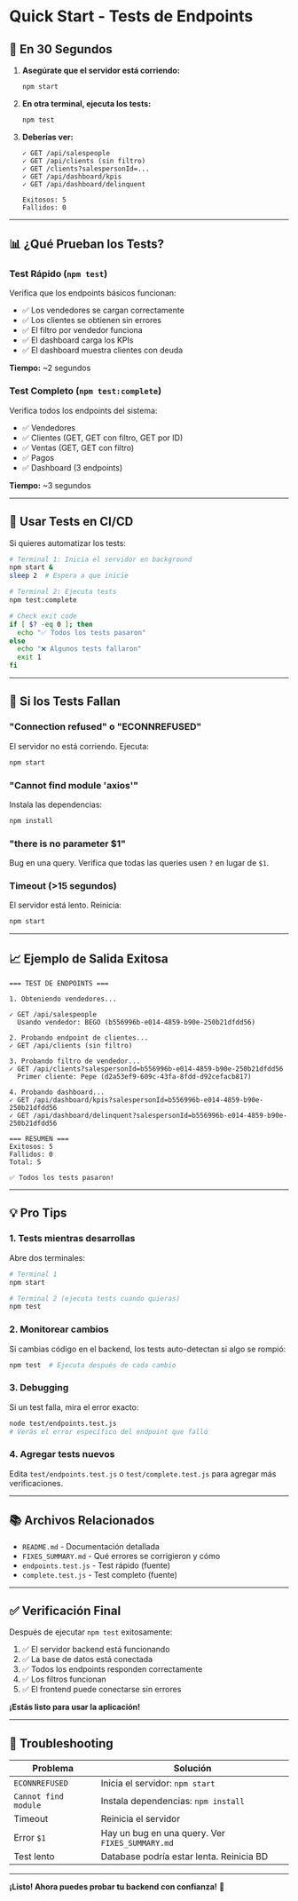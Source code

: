 # Quick Start - Tests de Endpoints

## 🚀 En 30 Segundos

1. **Asegúrate que el servidor está corriendo:**
   ```bash
   npm start
   ```

2. **En otra terminal, ejecuta los tests:**
   ```bash
   npm test
   ```

3. **Deberías ver:**
   ```
   ✓ GET /api/salespeople
   ✓ GET /api/clients (sin filtro)
   ✓ GET /clients?salespersonId=...
   ✓ GET /api/dashboard/kpis
   ✓ GET /api/dashboard/delinquent
   
   Exitosos: 5
   Fallidos: 0
   ```

---

## 📊 ¿Qué Prueban los Tests?

### Test Rápido (`npm test`)
Verifica que los endpoints básicos funcionan:
- ✅ Los vendedores se cargan correctamente
- ✅ Los clientes se obtienen sin errores
- ✅ El filtro por vendedor funciona
- ✅ El dashboard carga los KPIs
- ✅ El dashboard muestra clientes con deuda

**Tiempo:** ~2 segundos

### Test Completo (`npm test:complete`)
Verifica todos los endpoints del sistema:
- ✅ Vendedores
- ✅ Clientes (GET, GET con filtro, GET por ID)
- ✅ Ventas (GET, GET con filtro)
- ✅ Pagos
- ✅ Dashboard (3 endpoints)

**Tiempo:** ~3 segundos

---

## 🔧 Usar Tests en CI/CD

Si quieres automatizar los tests:

```bash
# Terminal 1: Inicia el servidor en background
npm start &
sleep 2  # Espera a que inicie

# Terminal 2: Ejecuta tests
npm test:complete

# Check exit code
if [ $? -eq 0 ]; then
  echo "✅ Todos los tests pasaron"
else
  echo "❌ Algunos tests fallaron"
  exit 1
fi
```

---

## 🐛 Si los Tests Fallan

### "Connection refused" o "ECONNREFUSED"
El servidor no está corriendo. Ejecuta:
```bash
npm start
```

### "Cannot find module 'axios'"
Instala las dependencias:
```bash
npm install
```

### "there is no parameter $1"
Bug en una query. Verifica que todas las queries usen `?` en lugar de `$1`.

### Timeout (>15 segundos)
El servidor está lento. Reinicia:
```bash
npm start
```

---

## 📈 Ejemplo de Salida Exitosa

```
=== TEST DE ENDPOINTS ===

1. Obteniendo vendedores...

✓ GET /api/salespeople
  Usando vendedor: BEGO (b556996b-e014-4859-b90e-250b21dfdd56)

2. Probando endpoint de clientes...
✓ GET /api/clients (sin filtro)

3. Probando filtro de vendedor...
✓ GET /api/clients?salespersonId=b556996b-e014-4859-b90e-250b21dfdd56
  Primer cliente: Pepe (d2a53ef9-609c-43fa-8fdd-d92cefacb817)

4. Probando dashboard...
✓ GET /api/dashboard/kpis?salespersonId=b556996b-e014-4859-b90e-250b21dfdd56
✓ GET /api/dashboard/delinquent?salespersonId=b556996b-e014-4859-b90e-250b21dfdd56

=== RESUMEN ===
Exitosos: 5
Fallidos: 0
Total: 5

✅ Todos los tests pasaron!
```

---

## 💡 Pro Tips

### 1. Tests mientras desarrollas
Abre dos terminales:
```bash
# Terminal 1
npm start

# Terminal 2 (ejecuta tests cuando quieras)
npm test
```

### 2. Monitorear cambios
Si cambias código en el backend, los tests auto-detectan si algo se rompió:
```bash
npm test  # Ejecuta después de cada cambio
```

### 3. Debugging
Si un test falla, mira el error exacto:
```bash
node test/endpoints.test.js
# Verás el error específico del endpoint que falló
```

### 4. Agregar tests nuevos
Edita `test/endpoints.test.js` o `test/complete.test.js` para agregar más verificaciones.

---

## 📚 Archivos Relacionados

- `README.md` - Documentación detallada
- `FIXES_SUMMARY.md` - Qué errores se corrigieron y cómo
- `endpoints.test.js` - Test rápido (fuente)
- `complete.test.js` - Test completo (fuente)

---

## ✅ Verificación Final

Después de ejecutar `npm test` exitosamente:

1. ✅ El servidor backend está funcionando
2. ✅ La base de datos está conectada
3. ✅ Todos los endpoints responden correctamente
4. ✅ Los filtros funcionan
5. ✅ El frontend puede conectarse sin errores

**¡Estás listo para usar la aplicación!**

---

## 🚨 Troubleshooting

| Problema | Solución |
|----------|----------|
| `ECONNREFUSED` | Inicia el servidor: `npm start` |
| `Cannot find module` | Instala dependencias: `npm install` |
| Timeout | Reinicia el servidor |
| Error `$1` | Hay un bug en una query. Ver `FIXES_SUMMARY.md` |
| Test lento | Database podría estar lenta. Reinicia BD |

---

**¡Listo! Ahora puedes probar tu backend con confianza!** 🎉